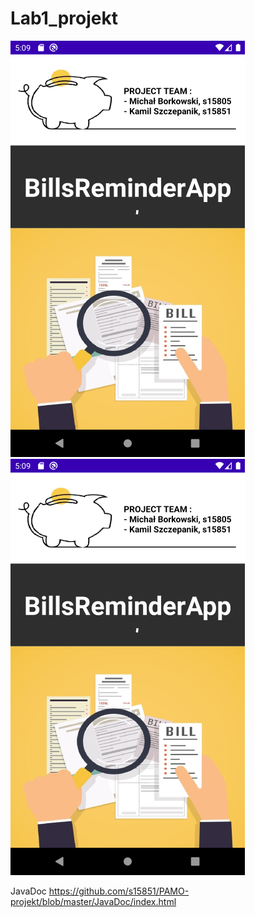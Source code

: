 # Lab1_projekt

![alt text](https://github.com/s15851/Lab1_projekt/blob/master/Screenshot_15918089931.png?raw=true "WelcomePage")           ![alt text](https://github.com/s15851/Lab1_projekt/blob/master/Screenshot_15918089931.png?raw=true "WelcomePage")

JavaDoc https://github.com/s15851/PAMO-projekt/blob/master/JavaDoc/index.html

